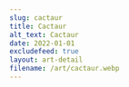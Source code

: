 ```yaml
---
slug: cactaur
title: Cactaur
alt_text: Cactaur
date: 2022-01-01
excludefeed: true
layout: art-detail
filename: /art/cactaur.webp
---
```

